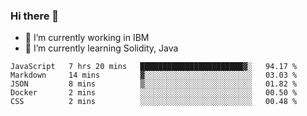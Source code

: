 ### Hi there 👋

<!--
**mathcodeman/mathcodeman** is a ✨ _special_ ✨ repository because its `README.md` (this file) appears on your GitHub profile.

Here are some ideas to get you started:

- 🔭 I’m currently working on ...
- 🌱 I’m currently learning ...
- 👯 I’m looking to collaborate on ...
- 🤔 I’m looking for help with ...
- 💬 Ask me about ...
- 📫 How to reach me: ...
- 😄 Pronouns: ...
- ⚡ Fun fact: ...
-->

- 🔭 I’m currently working in IBM
- 🌱 I’m currently learning Solidity, Java

<!--START_SECTION:waka-->

```text
JavaScript   7 hrs 20 mins   ███████████████████████▓░   94.17 %
Markdown     14 mins         ▓░░░░░░░░░░░░░░░░░░░░░░░░   03.03 %
JSON         8 mins          ▒░░░░░░░░░░░░░░░░░░░░░░░░   01.82 %
Docker       2 mins          ░░░░░░░░░░░░░░░░░░░░░░░░░   00.50 %
CSS          2 mins          ░░░░░░░░░░░░░░░░░░░░░░░░░   00.48 %
```

<!--END_SECTION:waka-->
